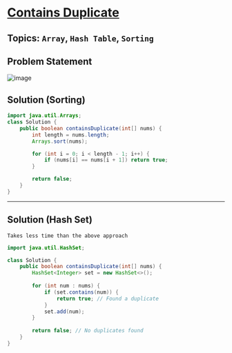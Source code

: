 # [Contains Duplicate](https://leetcode.com/problems/contains-duplicate/description/)
## Topics: `Array`, `Hash Table`, `Sorting`
## Problem Statement
![image](https://github.com/SiddhantKumarMaurya/LeetCode_Questions/assets/107787014/b07fb6ec-f4cc-47ec-866f-5ef4a766343e)
## Solution (Sorting)
```java
import java.util.Arrays;
class Solution {
    public boolean containsDuplicate(int[] nums) {
        int length = nums.length;
        Arrays.sort(nums);

        for (int i = 0; i < length - 1; i++) {
            if (nums[i] == nums[i + 1]) return true;
        }

        return false;
    }
}
```
---
## Solution (Hash Set)
`Takes less time than the above approach`
```java
import java.util.HashSet;

class Solution {
    public boolean containsDuplicate(int[] nums) {
        HashSet<Integer> set = new HashSet<>();
        
        for (int num : nums) {
            if (set.contains(num)) {
                return true; // Found a duplicate
            }
            set.add(num);
        }
        
        return false; // No duplicates found
    }
}
```
